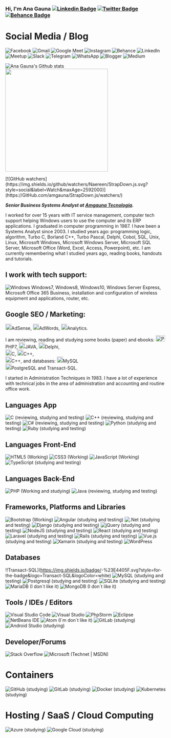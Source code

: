 
### Hi, I'm Ana Gauna   [![Linkedin Badge](https://img.shields.io/badge/-LinkedIn-darkblue?style=flat-square&logo=Linkedin&logoColor=white&link=https://www.linkedin.com/in/amgauna/)](https://www.linkedin.com/in/amgauna/)   [![Twitter Badge](https://img.shields.io/badge/-Twitter-blue?style=flat-square&logo=Twitter&logoColor=white&link=https://www.twitter.com/amgauna/)](https://www.twitter.com/amgauna/)   [![Behance Badge](https://img.shields.io/badge/-Behance-green?style=flat-square&logo=Behance&logoColor=white&link=https://www.behance.net/amgauna/)](https://www.behance.net/amgauna/) 

# Social Media / Blog
![Facebook](https://img.shields.io/badge/Facebook-%231877F2.svg?style=for-the-badge&logo=Facebook&logoColor=white)
![Gmail](https://img.shields.io/badge/Gmail-D14836?style=for-the-badge&logo=gmail&logoColor=white)
![Google Meet](https://img.shields.io/badge/Google%20Meet-00897B?style=for-the-badge&logo=google-meet&logoColor=white)
![Instagram](https://img.shields.io/badge/<Instagram>-%23E4405F.svg?style=for-the-badge&logo=Instagram&logoColor=white)
![Behance](https://img.shields.io/badge/Behance-1769ff?style=for-the-badge&logo=behance&logoColor=white)
![LinkedIn](https://img.shields.io/badge/linkedin-%230077B5.svg?style=for-the-badge&logo=linkedin&logoColor=white)
![Meetup](https://img.shields.io/badge/Meetup-f64363?style=for-the-badge&logo=meetup&logoColor=white)
![Slack](https://img.shields.io/badge/Slack-4A154B?style=for-the-badge&logo=slack&logoColor=white)
![Telegram](https://img.shields.io/badge/Telegram-2CA5E0?style=for-the-badge&logo=telegram&logoColor=white)
![WhatsApp](https://img.shields.io/badge/WhatsApp-25D366?style=for-the-badge&logo=whatsapp&logoColor=white)
![Blogger](https://img.shields.io/badge/Blogger-FF5722?style=for-the-badge&logo=blogger&logoColor=white)
![Medium](https://img.shields.io/badge/Medium-12100E?style=for-the-badge&logo=medium&logoColor=white)


![Ana Gauna's Github stats](https://github-readme-stats.vercel.app/api?username=amgauna&show_icons=true&theme=radical)
<img width="320em" height="auto" src="https://github-readme-stats.vercel.app/api/top-langs/?username=amgauna&layout=compact&langs_count=16&theme=dracula"/><br></a>

<div>
[![GitHub watchers](https://img.shields.io/github/watchers/Naereen/StrapDown.js.svg?style=social&label=Watch&maxAge=2592000)](https://GitHub.com/amgauna/StrapDown.js/watchers/)
</div>

***Senior Business Systems Analyst at <a href="https://www.amgauna.com.br" target="_blank">Amgauna Tecnologia</a>.*** 

I worked for over 15 years with IT service management, computer tech support helping Windows users to use the computer and its ERP applications. I graduated in computer programming in 1987. I have been a Systems Analyst since 2003. I studied years ago: programming logic, algorithm, Turbo C, Borland C++, Turbo Pascal, Delphi, Cobol, SQL, Unix, Linux, Microsoft Windows, Microsoft Windows Server, Microsoft SQL Server, Microsoft Office (Word, Excel, Access, Powerpoint), etc. I am currently remembering what I studied years ago, reading books, handouts and tutorials. 

## I work with tech support: 
![Windows](https://img.shields.io/badge/Windows-0078D6?style=for-the-badge&logo=windows&logoColor=white) Windows7, Windows8, Windows10, Windows Server Express</a>, Microsoft Office 365 Business, installation and configuration of wireless equipment and applications, router, etc. 
  
## Google SEO / Marketing:  
<a><img src="https://github.com/tomchen/stack-icons/blob/master/logos/google-adsense.svg" alt="Google Adsense" width="19px" height="19px">AdSense</a>, <a><img src="https://github.com/tomchen/stack-icons/blob/master/logos/google-adwords.svg" alt="Google Adword" width="19px" height="19px">AdWords</a>, <a><img src="https://github.com/tomchen/stack-icons/blob/master/logos/google-analytics.svg" alt="Google Analytics" width="19px" height="19px">Analytics</a>. 


I am reviewing, reading and studying some books (paper) and ebooks: 
<a><img src="https://github.com/tomchen/stack-icons/blob/master/logos/php.svg" alt="PHP" width="29px" height="19px">PHP7</a>, 
<a><img src="https://github.com/tomchen/stack-icons/blob/master/logos/java.svg" alt="Java" width="19px" height="19px">JAVA</a>, 
<a><img src="https://github.com/tomchen/stack-icons/blob/master/logos/delphi.svg" alt="Delphi" width="19px" height="19px">Delphi</a>,  
<a><img src="https://github.com/tomchen/stack-icons/blob/master/logos/c.svg" alt="C" width="19px" height="19px">C</a>, 
<a><img src="https://github.com/tomchen/stack-icons/blob/master/logos/c-sharp.svg" alt="C#" width="19px" height="19px">C++</a>,  
<a><img src="https://github.com/tomchen/stack-icons/blob/master/logos/c-plusplus.svg" alt="C#" width="19px" height="19px">C++</a>, 
and databases: <a><img src="https://github.com/tomchen/stack-icons/blob/master/logos/mysql.svg" alt="MySQL" width="19px" height="19px">MySQL</a>  
<a><img src="https://github.com/tomchen/stack-icons/blob/master/logos/postgresql.svg" alt="PostgreSQL" width="19px" height="19px">PostgreSQL</a> and Transact-SQL. 

I started in Administration Techniques in 1983. I have a lot of experience with technical jobs in the area of administration and accounting and routine office work.

## Languages App
![C](https://img.shields.io/badge/c-%2300599C.svg?style=for-the-badge&logo=c&logoColor=white) (reviewing, studying and testing)
![C++](https://img.shields.io/badge/c++-%2300599C.svg?style=for-the-badge&logo=c%2B%2B&logoColor=white) (reviewing, studying and testing)
![C#](https://img.shields.io/badge/c%23-%23239120.svg?style=for-the-badge&logo=c-sharp&logoColor=white) (reviewing, studying and testing)
![Python](https://img.shields.io/badge/python-3670A0?style=for-the-badge&logo=python&logoColor=ffdd54) (studying and testing)
![Ruby](https://img.shields.io/badge/ruby-%23CC342D.svg?style=for-the-badge&logo=ruby&logoColor=white) (studying and testing)

## Languages Front-End
![HTML5](https://img.shields.io/badge/html5-%23E34F26.svg?style=for-the-badge&logo=html5&logoColor=white) (Working)
![CSS3](https://img.shields.io/badge/css3-%231572B6.svg?style=for-the-badge&logo=css3&logoColor=white) (Working)
![JavaScript](https://img.shields.io/badge/javascript-%23323330.svg?style=for-the-badge&logo=javascript&logoColor=%23F7DF1E) (Working)
![TypeScript](https://img.shields.io/badge/typescript-%23007ACC.svg?style=for-the-badge&logo=typescript&logoColor=white) (studying and testing)

## Languages Back-End
![PHP](https://img.shields.io/badge/php-%23777BB4.svg?style=for-the-badge&logo=php&logoColor=white) (Working and studying)
![Java](https://img.shields.io/badge/java-%23ED8B00.svg?style=for-the-badge&logo=java&logoColor=white) (reviewing, studying and testing)

## Frameworks, Platforms and Libraries
![Bootstrap](https://img.shields.io/badge/bootstrap-%23563D7C.svg?style=for-the-badge&logo=bootstrap&logoColor=white) (Working)
![Angular](https://img.shields.io/badge/angular-%23DD0031.svg?style=for-the-badge&logo=angular&logoColor=white) (studying and testing)
![.Net](https://img.shields.io/badge/.NET-5C2D91?style=for-the-badge&logo=.net&logoColor=white) (studying and testing)
![Django](https://img.shields.io/badge/django-%23092E20.svg?style=for-the-badge&logo=django&logoColor=white) (studying and testing)
![jQuery](https://img.shields.io/badge/jquery-%230769AD.svg?style=for-the-badge&logo=jquery&logoColor=white) (studying and testing)
![NodeJS](https://img.shields.io/badge/node.js-6DA55F?style=for-the-badge&logo=node.js&logoColor=white) (studying and testing)
![React](https://img.shields.io/badge/react-%2320232a.svg?style=for-the-badge&logo=react&logoColor=%2361DAFB) (studying and testing)
![Laravel](https://img.shields.io/badge/laravel-%23FF2D20.svg?style=for-the-badge&logo=laravel&logoColor=white) (studying and testing)
![Rails](https://img.shields.io/badge/rails-%23CC0000.svg?style=for-the-badge&logo=ruby-on-rails&logoColor=white) (studying and testing)
![Vue.js](https://img.shields.io/badge/vuejs-%2335495e.svg?style=for-the-badge&logo=vuedotjs&logoColor=%234FC08D) (studying and testing)
![Xamarin](https://img.shields.io/badge/Xamarin-3199DC?style=for-the-badge&logo=xamarin&logoColor=white) (studying and testing)
![WordPress](https://img.shields.io/badge/WordPress-%23117AC9.svg?style=for-the-badge&logo=WordPress&logoColor=white)

## Databases
!!Transact-SQL](https://img.shields.io/badge/<Transact-SQL>-%23E4405F.svg?style=for-the-badge&logo=Transact-SQL&logoColor=white)
![MySQL](https://img.shields.io/badge/mysql-%2300f.svg?style=for-the-badge&logo=mysql&logoColor=white) (studying and testing)
![Postgresql](https://img.shields.io/badge/postgresql-%23316192.svg?style=for-the-badge&logo=postgresql&logoColor=white) (studying and testing)
![SQLite](https://img.shields.io/badge/sqlite-%2307405e.svg?style=for-the-badge&logo=sqlite&logoColor=white) (studying and testing)
![MariaDB](https://img.shields.io/badge/MariaDB-003545?style=for-the-badge&logo=mariadb&logoColor=white) (I don´t like it)
![MongoDB](https://img.shields.io/badge/MongoDB-%234ea94b.svg?style=for-the-badge&logo=mongodb&logoColor=white) (I don´t like it)

## Tools / IDEs / Editors
![Visual Studio Code](https://img.shields.io/badge/Visual%20Studio%20Code-0078d7.svg?style=for-the-badge&logo=visual-studio-code&logoColor=white)
![Visual Studio](https://img.shields.io/badge/Visual%20Studio-5C2D91.svg?style=for-the-badge&logo=visual-studio&logoColor=white)
![PhpStorm](https://img.shields.io/badge/phpstorm-143?style=for-the-badge&logo=phpstorm&logoColor=black&color=black&labelColor=darkorchid)
![Eclipse](https://img.shields.io/badge/Eclipse-FE7A16.svg?style=for-the-badge&logo=Eclipse&logoColor=white)
![NetBeans IDE](https://img.shields.io/badge/NetBeansIDE-1B6AC6.svg?style=for-the-badge&logo=apache-netbeans-ide&logoColor=white)
![Atom](https://img.shields.io/badge/Atom-%2366595C.svg?style=for-the-badge&logo=atom&logoColor=white) (I´m don´t like it)
![GitLab](https://img.shields.io/badge/gitlab-%23181717.svg?style=for-the-badge&logo=gitlab&logoColor=white) (studying)
![Android Studio](https://img.shields.io/badge/Android%20Studio-3DDC84.svg?style=for-the-badge&logo=android-studio&logoColor=white) (studying)

## Developer/Forums
![Stack Overflow](https://img.shields.io/badge/-Stackoverflow-FE7A16?style=for-the-badge&logo=stack-overflow&logoColor=white)
![Microsoft](https://img.shields.io/badge/Microsoft-0078D4?style=for-the-badge&logo=microsoft&logoColor=white) (Technet | MSDN)

# Containers 
![GitHub](https://img.shields.io/badge/github-%23121011.svg?style=for-the-badge&logo=github&logoColor=white) (studying)
![GitLab](https://img.shields.io/badge/gitlab-%23181717.svg?style=for-the-badge&logo=gitlab&logoColor=white) (studying)
![Docker](https://img.shields.io/badge/docker-%230db7ed.svg?style=for-the-badge&logo=docker&logoColor=white) (studying)
![Kubernetes](https://img.shields.io/badge/kubernetes-%23326ce5.svg?style=for-the-badge&logo=kubernetes&logoColor=white) (studying)

# Hosting / SaaS / Cloud Computing
![Azure](https://img.shields.io/badge/azure-%230072C6.svg?style=for-the-badge&logo=azure-devops&logoColor=white) (studying)
![Google Cloud](https://img.shields.io/badge/GoogleCloud-%234285F4.svg?style=for-the-badge&logo=google-cloud&logoColor=white) (studying)



